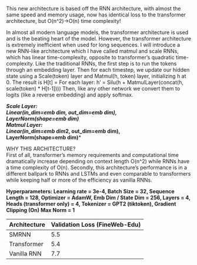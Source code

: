 This new architecture is based off the RNN architecture, with almost the same speed and memory usage, now has identical loss to the transformer architecture, but O(n^2)->O(n) time complexity!

In almost all modern language models, the transformer architecture is used and is the beating heart of the model. However, the transformer architecture is extremely inefficient when used for long sequences. I will introduce a new RNN-like architecture which I have called matmul and scale RNNs, which has linear time-complexity, opposite to transformer’s quadratic time-complexity. Like the traditional RNNs, the first step is to run the tokens through an embedding layer. Then for each timestep, we update our hidden state using a Scale(token) layer and Matmul(h, token) layer, initializing h at 0. The result is 
H[t] = For each layer: h’ = Silu(h + MatmulLayer(concat(h, scale(token) * H[t-1])))
Then, like any other network we convert them to logits (like a reverse embedding) and apply softmax.

***Scale Layer: <br>
Linear(in_dim=emb dim, out_dim=emb dim), <br>
LayerNorm(shape=emb dim)*** <br>
***Matmul Layer: <br>
Linear(in_dim=emb dim*2, out_dim=emb dim), <br>
LayerNorm(shape=emb dim)*** <br>
<p>
WHY THIS ARCHITECTURE? <br>
First of all, transformer’s memory requirements and computational time dramatically increase depending on context length O(n^2) while RNNs have a time complexity of O(n). Secondly, this architecture’s performance is in a different ballpark to RNNs and LSTMs and even comparable to transformers while keeping half or more of the efficiency as vanilla RNNs.

**Hyperparameters:
Learning rate = 3e-4,
Batch Size = 32,
Sequence Length = 128,
Optimizer = AdamW,
Emb Dim / State Dim = 256,
Layers = 4,
Heads (transformer only) = 4,
Tokenizer = GPT2 (tiktoken),
Gradient Clipping (On) Max Norm = 1**

| Architecture  | Validation Loss (FineWeb-Edu) |
| ------------- | ------------- |
| SMRNN | 5.5 |
| Transformer  | 5.4 |
| Vanilla RNN | 7.7 |
